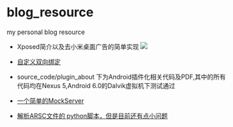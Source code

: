 # blog_resource
my personal blog resource

* Xposed简介以及去小米桌面广告的简单实现 [![](https://badge.juejin.im/entry/5a1017da51882575cb73b00d/likes.svg?style=flat-square)](https://juejin.im/post/5a1017acf265da432840713d)
* [自定义双向绑定](https://github.com/Guolei1130/blog_resource/blob/master/source_code/databinding/CheckBoxBindingAdapter.java)
* source_code/plugin_about 下为Android插件化相关代码及PDF,其中的所有代码均在Nexus 5,Android 6.0的Dalvik虚拟机下测试通过

* [一个简单的MockServer](https://github.com/Guolei1130/SimpleMockServer)
* [解析ARSC文件的 python脚本，但是目前还有点小问题](https://github.com/Guolei1130/blog_resource/tree/master/source_code/arsc_about/arsc_decode)
